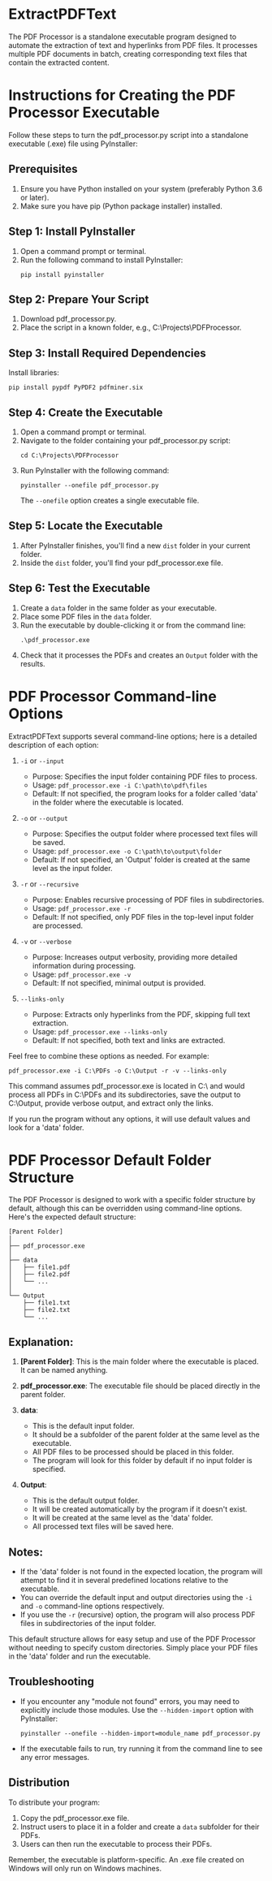 # ExtractPDFText
The PDF Processor is a standalone executable program designed to automate the extraction of text and hyperlinks from PDF files. It processes multiple PDF documents in batch, creating corresponding text files that contain the extracted content.

# Instructions for Creating the PDF Processor Executable

Follow these steps to turn the pdf_processor.py script into a standalone executable (.exe) file using PyInstaller:

## Prerequisites
1. Ensure you have Python installed on your system (preferably Python 3.6 or later).
2. Make sure you have pip (Python package installer) installed.

## Step 1: Install PyInstaller
1. Open a command prompt or terminal.
2. Run the following command to install PyInstaller:
   ```
   pip install pyinstaller
   ```

## Step 2: Prepare Your Script
1. Download pdf_processor.py.
2. Place the script in a known folder, e.g., C:\Projects\PDFProcessor\.

## Step 3: Install Required Dependencies
Install libraries: 
```
pip install pypdf PyPDF2 pdfminer.six
```

## Step 4: Create the Executable
1. Open a command prompt or terminal.
2. Navigate to the folder containing your pdf_processor.py script:
   ```
   cd C:\Projects\PDFProcessor
   ```
3. Run PyInstaller with the following command:
   ```
   pyinstaller --onefile pdf_processor.py
   ```
   The `--onefile` option creates a single executable file.

## Step 5: Locate the Executable
1. After PyInstaller finishes, you'll find a new `dist` folder in your current folder.
2. Inside the `dist` folder, you'll find your pdf_processor.exe file.

## Step 6: Test the Executable
1. Create a `data` folder in the same folder as your executable.
2. Place some PDF files in the `data` folder.
3. Run the executable by double-clicking it or from the command line:
   ```
   .\pdf_processor.exe
   ```
4. Check that it processes the PDFs and creates an `Output` folder with the results.


# PDF Processor Command-line Options

ExtractPDFText supports several command-line options; here is a detailed description of each option:

1. `-i` or `--input`
   - Purpose: Specifies the input folder containing PDF files to process.
   - Usage: `pdf_processor.exe -i C:\path\to\pdf\files`
   - Default: If not specified, the program looks for a folder called 'data' in the folder where the executable is located.

2. `-o` or `--output`
   - Purpose: Specifies the output folder where processed text files will be saved.
   - Usage: `pdf_processor.exe -o C:\path\to\output\folder`
   - Default: If not specified, an 'Output' folder is created at the same level as the input folder.

3. `-r` or `--recursive`
   - Purpose: Enables recursive processing of PDF files in subdirectories.
   - Usage: `pdf_processor.exe -r`
   - Default: If not specified, only PDF files in the top-level input folder are processed.

4. `-v` or `--verbose`
   - Purpose: Increases output verbosity, providing more detailed information during processing.
   - Usage: `pdf_processor.exe -v`
   - Default: If not specified, minimal output is provided.

5. `--links-only`
   - Purpose: Extracts only hyperlinks from the PDF, skipping full text extraction.
   - Usage: `pdf_processor.exe --links-only`
   - Default: If not specified, both text and links are extracted.

Feel free to combine these options as needed. For example:
```
pdf_processor.exe -i C:\PDFs -o C:\Output -r -v --links-only
```

This command assumes pdf_processor.exe is located in C:\ and would process all PDFs in C:\PDFs and its subdirectories, save the output to C:\Output, provide verbose output, and extract only the links.

If you run the program without any options, it will use default values and look for a 'data' folder.



# PDF Processor Default Folder Structure

The PDF Processor is designed to work with a specific folder structure by default, although this can be overridden using command-line options. Here's the expected default structure:

```
[Parent Folder]
│
├── pdf_processor.exe
│
├── data
│   ├── file1.pdf
│   ├── file2.pdf
│   └── ...
│
└── Output
    ├── file1.txt
    ├── file2.txt
    └── ...
```

## Explanation:

1. **[Parent Folder]**: 
   This is the main folder where the executable is placed. It can be named anything.

2. **pdf_processor.exe**: 
   The executable file should be placed directly in the parent folder.

3. **data**: 
   - This is the default input folder.
   - It should be a subfolder of the parent folder at the same level as the executable.
   - All PDF files to be processed should be placed in this folder.
   - The program will look for this folder by default if no input folder is specified.

4. **Output**: 
   - This is the default output folder.
   - It will be created automatically by the program if it doesn't exist.
   - It will be created at the same level as the 'data' folder.
   - All processed text files will be saved here.

## Notes:

- If the 'data' folder is not found in the expected location, the program will attempt to find it in several predefined locations relative to the executable.
- You can override the default input and output directories using the `-i` and `-o` command-line options respectively.
- If you use the `-r` (recursive) option, the program will also process PDF files in subdirectories of the input folder.

This default structure allows for easy setup and use of the PDF Processor without needing to specify custom directories. Simply place your PDF files in the 'data' folder and run the executable.

 
## Troubleshooting
- If you encounter any "module not found" errors, you may need to explicitly include those modules. Use the `--hidden-import` option with PyInstaller:
  ```
  pyinstaller --onefile --hidden-import=module_name pdf_processor.py
  ```
- If the executable fails to run, try running it from the command line to see any error messages.

## Distribution
To distribute your program:
1. Copy the pdf_processor.exe file.
2. Instruct users to place it in a folder and create a `data` subfolder for their PDFs.
3. Users can then run the executable to process their PDFs.

Remember, the executable is platform-specific. An .exe file created on Windows will only run on Windows machines.
